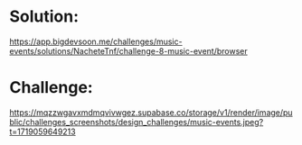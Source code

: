 # Solution:
https://app.bigdevsoon.me/challenges/music-events/solutions/NacheteTnf/challenge-8-music-event/browser

# Challenge:
https://mqzzwgavxmdmqvivwgez.supabase.co/storage/v1/render/image/public/challenges_screenshots/design_challenges/music-events.jpeg?t=1719059649213
